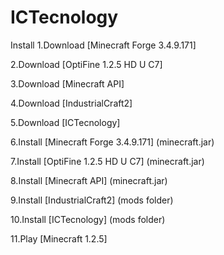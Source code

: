 # ICTecnology

Install
1.Download [Minecraft Forge 3.4.9.171]
<P>
2.Download [OptiFine 1.2.5 HD U C7]
<P>
3.Download [Minecraft API]
<P>
4.Download [IndustrialCraft2]
<P>
5.Download [ICTecnology]
<P>
6.Install [Minecraft Forge 3.4.9.171] (minecraft.jar)
<P>
7.Install [OptiFine 1.2.5 HD U C7] (minecraft.jar)
<P>
8.Install [Minecraft API] (minecraft.jar)
<P>
9.Install [IndustrialCraft2] (mods folder)
<P>
10.Install [ICTecnology] (mods folder)
<P>
11.Play [Minecraft 1.2.5]
